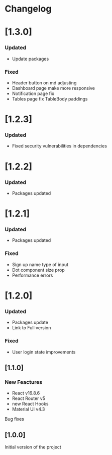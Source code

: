 # Changelog

# [1.3.0]

### Updated
- Update packages

### Fixed
- Header button on md adjusting
- Dashboard page make more responsive
- Notification page fix
- Tables page fix TableBody paddings

# [1.2.3]

### Updated
- Fixed security vulnerabilities in dependencies

# [1.2.2]

### Updated
- Packages updated

# [1.2.1]

### Updated
- Packages updated

### Fixed
- Sign up name type of input
- Dot component size prop
- Performance errors

# [1.2.0]

### Updated
- Packages update
- Link to Full version

### Fixed
- User login state improvements

## [1.1.0]

### New Feactures

- React v16.8.6
- React Router v5
- new React Hooks
- Material UI v4.3

Bug fixes

## [1.0.0]

Initial version of the project
